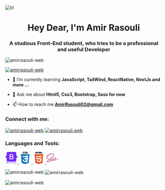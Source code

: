 ![til](https://github.com/Anmol-Baranwal/Cool-GIFs-For-GitHub/assets/74038190/3b4607a1-1cc6-41f1-926f-892ae880e7a5)

<h1 align="center">Hey Dear, I'm Amir Rasouli</h1>
<h3 align="center">A studious Front-End student, who tries to be a professional and useful Developer</h3>

<p align="left"> <img src="https://komarev.com/ghpvc/?username=amirrasouli-web&label=Profile%20views&color=0e75b6&style=flat" alt="amirrasouli-web" /> </p>

<p align="left"> <a href="https://github.com/ryo-ma/github-profile-trophy"><img src="https://github-profile-trophy.vercel.app/?username=amirrasouli-web" alt="amirrasouli-web" /></a> </p>

- 🌱 I’m currently learning **JavaScript, TailWind, ReactNative, NextJs and more ...**

- 💬 Ask me about **Html5, Css3, Bootstrap, Sass for now**

- 📫 How to reach me **AmirRasouli02@gmail.com**

<h3 align="left">Connect with me:</h3>
<p align="left">
<a href="https://linkedin.com/in/amirrasouli-web" target="blank"><img align="center" src="https://raw.githubusercontent.com/rahuldkjain/github-profile-readme-generator/master/src/images/icons/Social/linked-in-alt.svg" alt="amirrasouli-web" height="30" width="40" /></a>
<a href="https://instagram.com/amirrasouli.web" target="blank"><img align="center" src="https://raw.githubusercontent.com/rahuldkjain/github-profile-readme-generator/master/src/images/icons/Social/instagram.svg" alt="amirrasouli.web" height="30" width="40" /></a>
</p>

<h3 align="left">Languages and Tools:</h3>
<p align="left"> <a href="https://getbootstrap.com" target="_blank" rel="noreferrer"> <img src="https://raw.githubusercontent.com/devicons/devicon/master/icons/bootstrap/bootstrap-plain-wordmark.svg" alt="bootstrap" width="40" height="40"/> </a> <a href="https://www.w3schools.com/css/" target="_blank" rel="noreferrer"> <img src="https://raw.githubusercontent.com/devicons/devicon/master/icons/css3/css3-original-wordmark.svg" alt="css3" width="40" height="40"/> </a> <a href="https://www.w3.org/html/" target="_blank" rel="noreferrer"> <img src="https://raw.githubusercontent.com/devicons/devicon/master/icons/html5/html5-original-wordmark.svg" alt="html5" width="40" height="40"/> </a> <a href="https://sass-lang.com" target="_blank" rel="noreferrer"> <img src="https://raw.githubusercontent.com/devicons/devicon/master/icons/sass/sass-original.svg" alt="sass" width="40" height="40"/> </a> </p>

<p><img align="left" src="https://github-readme-stats.vercel.app/api/top-langs?username=amirrasouli-web&show_icons=true&locale=en&layout=compact" alt="amirrasouli-web" /></p>

<p>&nbsp;<img align="center" src="https://github-readme-stats.vercel.app/api?username=amirrasouli-web&show_icons=true&locale=en" alt="amirrasouli-web" /></p>

<p><img align="center" src="https://github-readme-streak-stats.herokuapp.com/?user=amirrasouli-web&" alt="amirrasouli-web" /></p>
